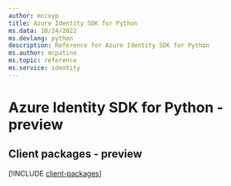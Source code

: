 ```yaml
---
author: mccoyp
title: Azure Identity SDK for Python
ms.data: 10/24/2022
ms.devlang: python
description: Reference for Azure Identity SDK for Python
ms.author: mcpatino
ms.topic: reference
ms.service: identity
---
```

# Azure Identity SDK for Python - preview

## Client packages - preview
[!INCLUDE [client-packages](identity-client-index.md)]
